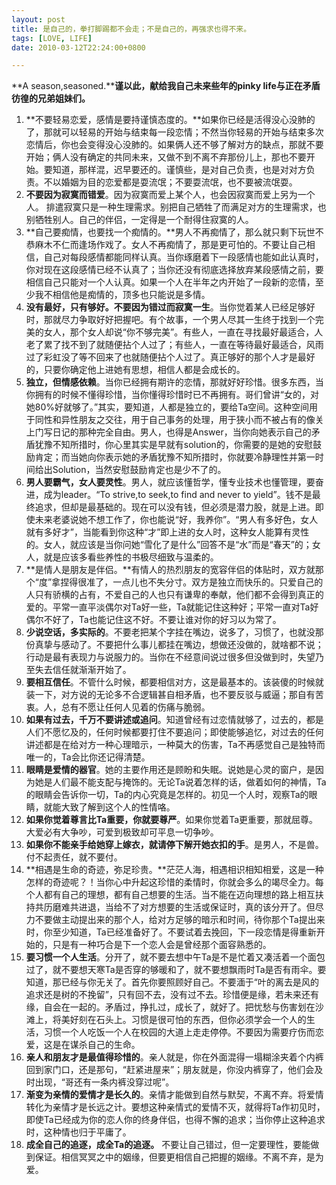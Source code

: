 ```yaml
---
layout: post
title: 是自己的，拳打脚踢都不会走；不是自己的，再强求也得不来。
tags: [LOVE, LIFE]
date: 2010-03-12T22:24:00+0800

---
```


  
**A season,seasoned.****谨以此，献给我自己未来些年的pinky life与正在矛盾彷徨的兄弟姐妹们。** 
 
1. **不要轻易恋爱，感情是要持谨慎态度的。**如果你已经是活得没心没肺的了，那就可以轻易的开始与结束每一段恋情；不然当你轻易的开始与结束多次恋情后，你也会变得没心没肺的。如果俩人还不够了解对方的缺点，那就不要开始；俩人没有确定的共同未来，又做不到不离不弃那份儿上，那也不要开始。要知道，那样混，迟早要还的。谨慎些，是对自己负责，也是对对方负责。不以婚姻为目的恋爱都是耍流氓；不要耍流氓，也不要被流氓耍。
2. **不要因为寂寞而错爱**。因为寂寞而爱上某个人，也会因寂寞而爱上另为一个人。 排遣寂寞只是一种生理需求。别把自己牺牲了而满足对方的生理需求，也别牺牲别人。自己的伴侣，一定得是一个耐得住寂寞的人。
3. **自己要痴情，也要找一个痴情的。**男人不再痴情了，那么就只剩下玩世不恭麻木不仁而逢场作戏了。女人不再痴情了，那是更可怕的。不要让自己相信，自己对每段感情都能同样认真。当你琢磨着下一段感情也能如此认真时，你对现在这段感情已经不认真了；当你还没有彻底选择放弃某段感情之前，要相信自己只能对一个人认真。如果一个人在半年之内开始了一段新的恋情，至少我不相信他是痴情的，顶多也只能说是多情。
4. **没有最好，只有够好。不要因为错过而寂寞一生**。当你觉着某人已经足够好时，那就尽力争取好好把握吧。有个故事，一个男人尽其一生终于找到一个完美的女人，那个女人却说“你不够完美”。有些人，一直在寻找最好最适合，人老了累了找不到了就随便拈个人过了；有些人，一直在等待最好最适合，风雨过了彩虹没了等不回来了也就随便拈个人过了。真正够好的那个人才是最好的，只要你确定他上进她有思想，相信人都是会成长的。
5. **独立，但情感依赖**。当你已经拥有期许的恋情，那就好好珍惜。很多东西，当你拥有的时候不懂得珍惜，当你懂得珍惜时已不再拥有。哥们曾讲“女的，对她80%好就够了。”其实，要知道，人都是独立的，要给Ta空间。这种空间用于同性和异性朋友之交往，用于自己事务的处理，用于狭小而不被占有的像关上门写日记的那种完全自由。男人，也得是Answer，当你向她表示自己的矛盾犹豫不知所措时，你心里其实是早就有solution的，你需要的是她的安慰鼓励肯定；而当她向你表示她的矛盾犹豫不知所措时，你就要冷静理性并第一时间给出Solution，当然安慰鼓励肯定也是少不了的。
6. **男人要霸气，女人要灵性**。男人，就应该懂哲学，懂专业技术也懂管理，要奋进，成为leader。“To strive,to seek,to find and never to yield”。钱不是最终追求，但却是最基础的。现在可以没有钱，但必须是潜力股，就是上进。即使未来老婆说她不想工作了，你也能说“好，我养你”。“男人有多好色，女人就有多好才”，当能看到你这种“才”即上进的女人时，这种女人能算有灵性的。女人，就应该是当你问她“雪化了是什么”回答不是“水”而是“春天”的；女人，就是应该多看些养性的书极尽细致与温柔的。
7. **是情人是朋友是伴侣。**有情人的热烈朋友的宽容伴侣的体贴时，双方就那个“度”拿捏得很准了，一点儿也不失分寸。双方是独立而快乐的。只爱自己的人只有骄横的占有，不爱自己的人也只有谦卑的奉献，他们都不会得到真正的爱的。平常一直平淡偶尔对Ta好一些，Ta就能记住这种好；平常一直对Ta好偶尔不好了，Ta也能记住这不好。不要让谁对你的好习以为常了。
8. **少说空话，多实际的**。不要老把某个字挂在嘴边，说多了，习惯了，也就没那份真挚与感动了。不要把什么事儿都挂在嘴边，想做还没做的，就啥都不说；行动是最有表现力与说服力的。当你在不经意间说过很多但没做到时，失望乃至失去信任就渐渐开始了。
9. **要相互信任**。不管什么时候，都要相信对方，这是最基本的。该装傻的时候就装一下，对方说的无论多不合逻辑甚自相矛盾，也不要反驳与威逼；那自有苦衷。人，总有不愿让任何人见着的伤痛与脆弱。
10. **如果有过去，千万不要讲述或追问**。知道曾经有过恋情就够了，过去的，都是人们不愿忆及的，任何时候都要打住不要追问；即使能够追忆，对过去的任何讲述都是在给对方一种心理暗示，一种莫大的伤害，Ta不再感觉自己是独特而唯一的，Ta会比你还记得清楚。
11. **眼睛是爱情的器官**。她的主要作用还是顾盼和失眠。说她是心灵的窗户，是因为她是人们最不能支配与掩饰的。无论Ta说着怎样的话，做着如何的神情，Ta的眼睛会告诉你一切，Ta的内心究竟是怎样的。初见一个人时，观察Ta的眼睛，就能大致了解到这个人的性情咯。
12. **如果你觉着尊言比Ta重要，你就要尊严**。如果你觉着Ta更重要，那就屈尊。大爱必有大争吵，可爱到极致却可平息一切争吵。
13. **如果你不能亲手给她穿上嫁衣，就请停下解开她衣扣的手**。是男人，不是兽。付不起责任，就不要付。
14. **相遇是生命的奇迹，弥足珍贵。**茫茫人海，相遇相识相知相爱，这是一种怎样的奇迹呢？！当你心中升起这珍惜的柔情时，你就会多么的竭尽全力。每个人都有自己的理想，都有自己想要的生活。当不能在迈向理想的路上相互扶持共历磨难共进退，当给不了对方想要的生活或保证时，真的该分开了。但尽力不要做主动提出来的那个人，给对方足够的暗示和时间，待你那个Ta提出来时，你至少知道，Ta已经准备好了。不要试着去挽回，下一段恋情是得重新开始的，只是有一种巧合是下一个恋人会是曾经那个面容熟悉的。
15. **要习惯一个人生活**。分开了，就不要去想中午Ta是不是忙着又凑活着一个面包过了，就不要想天寒Ta是否穿的够暖和了，就不要想飘雨时Ta是否有雨伞。要知道，那已经与你无关了。首先你要照顾好自己。不要湎于“叶的离去是风的追求还是树的不挽留”，只有回不去，没有过不去。珍惜便是缘，若未来还有缘，自会在一起的。矛盾过，挣扎过，成长了，就好了。把忧愁与伤害划在沙滩上，将美好刻在石头上。习惯是很可怕的东西，但你必须学会一个人的生活，习惯一个人吃饭一个人在校园的大道上走走停停。不要因为需要疗伤而恋爱，这是在谋杀自己的生命。
16. **亲人和朋友才是最值得珍惜的**。亲人就是，你在外面混得一塌糊涂夹着个内裤回到家门口，还是那句，“赶紧进屋来”；朋友就是，你没内裤穿了，他们会及时出现，“哥还有一条内裤没穿过呢”。
17. **渐变为亲情的爱情才是长久的**。亲情才能做到自然与默契，不离不弃。将爱情转化为亲情才是长远之计。要想这种亲情式的爱情不灭，就得将Ta作初见时，即使Ta已经成为你的恋人你的终身伴侣，也得不懈的追求；当你停止这种追求时，这种情也归于平庸了。
18. **成全自己的追逐，成全Ta的追逐。** 不要让自己错过，但一定要理性，要能做到保证。相信冥冥之中的姻缘，但要更相信自己把握的姻缘。不离不弃，是为爱。